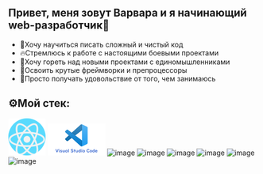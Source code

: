 ## Привет, меня зовут Варвара и я начинающий web-разработчик🤟

* 💎Хочу научиться писать сложный и чистый код 
* 🔥Стремлюсь к работе с настоящими боевыми проектами
* 🤩Хочу гореть над новыми проектами с единомышленниками
* 🎯Освоить крутые фреймворки и препроцессоры
* 💜Просто получать удовольствие от того, чем занимаюсь


## ⚙️Мой стек:

![image](https://github.com/LVar97/LVar97/raw/main/image/react.png)
![image](https://github.com/LVar97/LVar97/raw/main/image/vscode.png)
![image](https://ru.inettools.net/downloadWfile/13503831)
![image](https://ru.inettools.net/downloadWfile/13503834)
![image](https://ru.inettools.net/downloadWfile/13503832)
![image](https://ru.inettools.net/downloadWfile/13503829)
![image](https://ru.inettools.net/downloadWfile/13503816)
![image](https://ru.inettools.net/downloadWfile/13503849)

